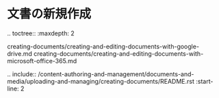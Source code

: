 文書の新規作成
==================

.. toctree:: :maxdepth: 2

   creating-documents/creating-and-editing-documents-with-google-drive.md creating-documents/creating-and-editing-documents-with-microsoft-office-365.md

.. include:: /content-authoring-and-management/documents-and-media/uploading-and-managing/creating-documents/README.rst :start-line: 2